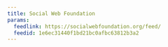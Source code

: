 ```yaml
---
title: Social Web Foundation
params:
  feedlink: https://socialwebfoundation.org/feed/
  feedid: 1e6ec31440f1bd21bc0afbc63812b3a2
---
```

